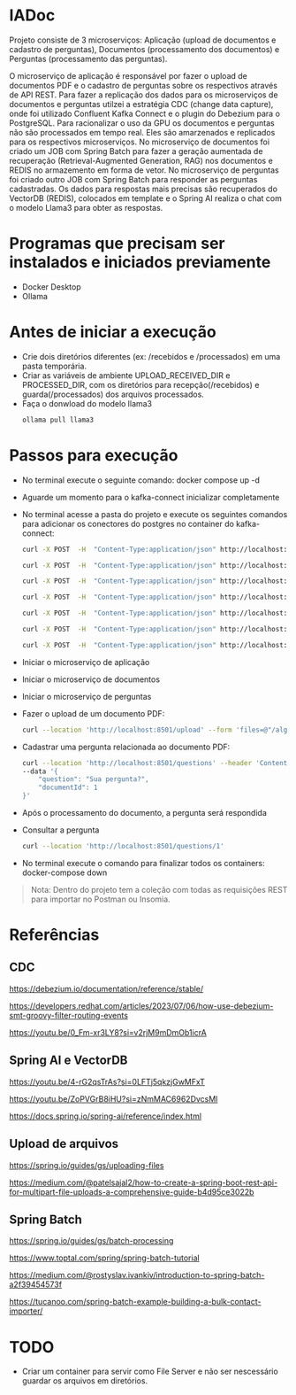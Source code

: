 # IADoc
Projeto consiste de 3 microserviços: Aplicação (upload de documentos e cadastro de perguntas), Documentos (processamento dos documentos) e Perguntas (processamento das perguntas).

O microserviço de aplicação é responsável por fazer o upload de documentos PDF e o cadastro de perguntas sobre os respectivos através de API REST.
Para fazer a replicação dos dados para os microserviços de documentos e perguntas utilzei a estratégia CDC (change data capture), onde foi utilizado Confluent Kafka Connect e o plugin do Debezium para o PostgreSQL.
Para racionalizar o uso da GPU os documentos e perguntas não são processados em tempo real. Eles são amarzenados e replicados para os respectivos microserviços.
No microserviço de documentos foi criado um JOB com Spring Batch para fazer a geração aumentada de recuperação (Retrieval-Augmented Generation, RAG) nos documentos e REDIS no armazemento em forma de vetor.
No microserviço de perguntas foi criado outro JOB com Spring Batch para responder as perguntas cadastradas. Os dados para respostas mais precisas são recuperados do VectorDB (REDIS), colocados em template e o Spring AI realiza o chat com o modelo Llama3 para obter as respostas.

# Programas que precisam ser instalados e iniciados previamente
- Docker Desktop
- Ollama

# Antes de iniciar a execução
- Crie dois diretórios diferentes (ex: /recebidos e /processados) em uma pasta temporária.
- Criar as variáveis de ambiente UPLOAD_RECEIVED_DIR e PROCESSED_DIR, com os diretórios para recepção(/recebidos) e guarda(/processados) dos arquivos processados.
- Faça o donwload do modelo llama3
	```sh
	ollama pull llama3
	```

# Passos para execução
- No terminal execute o seguinte comando: docker compose up -d
- Aguarde um momento para o kafka-connect inicializar completamente
- No terminal acesse a pasta do projeto e execute os seguintes comandos para adicionar os conectores do postgres no container do kafka-connect:
	```sh
	curl -X POST  -H  "Content-Type:application/json" http://localhost:8083/connectors -d @./cdc/from_application.json
	
	curl -X POST  -H  "Content-Type:application/json" http://localhost:8083/connectors -d @./cdc/from_basic_application.json
	
	curl -X POST  -H  "Content-Type:application/json" http://localhost:8083/connectors -d @./cdc/from_document_documents.json
	
	curl -X POST  -H  "Content-Type:application/json" http://localhost:8083/connectors -d @./cdc/from_question_questions.json
	
	curl -X POST  -H  "Content-Type:application/json" http://localhost:8083/connectors -d @./cdc/to_document_documents.json
	
	curl -X POST  -H  "Content-Type:application/json" http://localhost:8083/connectors -d @./cdc/to_question_documents.json
	
	curl -X POST  -H  "Content-Type:application/json" http://localhost:8083/connectors -d @./cdc/to_question_questions.json
	```

- Iniciar o microserviço de aplicação
- Iniciar o microserviço de documentos
- Iniciar o microserviço de perguntas
- Fazer o upload de um documento PDF:
	```sh
	curl --location 'http://localhost:8501/upload' --form 'files=@"/algumArquivoPdf.pdf"'
	```

- Cadastrar uma pergunta relacionada ao documento PDF:
	```sh
	curl --location 'http://localhost:8501/questions' --header 'Content-Type: application/json' \
	--data '{
		"question": "Sua pergunta?",
		"documentId": 1
	}'
	``` 

- Após o processamento do documento, a pergunta será respondida
- Consultar a pergunta
	```sh
	curl --location 'http://localhost:8501/questions/1'
	```

- No terminal execute o comando para finalizar todos os containers: docker-compose down

> Nota: Dentro do projeto tem a coleção com todas as requisições REST para importar no Postman ou Insomia.

# Referências

## CDC
https://debezium.io/documentation/reference/stable/

https://developers.redhat.com/articles/2023/07/06/how-use-debezium-smt-groovy-filter-routing-events

https://youtu.be/0_Fm-xr3LY8?si=v2rjM9mDmOb1icrA


## Spring AI e VectorDB

https://youtu.be/4-rG2qsTrAs?si=0LFTj5qkzjGwMFxT

https://youtu.be/ZoPVGrB8iHU?si=zNmMAC6962DvcsMl

https://docs.spring.io/spring-ai/reference/index.html


## Upload de arquivos
https://spring.io/guides/gs/uploading-files

https://medium.com/@patelsajal2/how-to-create-a-spring-boot-rest-api-for-multipart-file-uploads-a-comprehensive-guide-b4d95ce3022b

## Spring Batch
https://spring.io/guides/gs/batch-processing

https://www.toptal.com/spring/spring-batch-tutorial

https://medium.com/@rostyslav.ivankiv/introduction-to-spring-batch-a2f39454573f

https://tucanoo.com/spring-batch-example-building-a-bulk-contact-importer/

# TODO
- Criar um container para servir como File Server e não ser nescessário guardar os arquivos em diretórios.